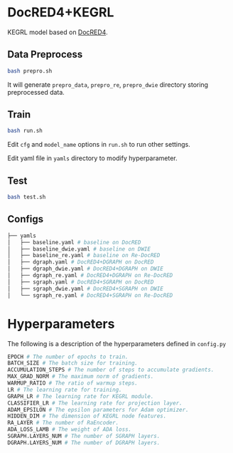 # DocRED4+KEGRL
KEGRL model based on [DocRED4](https://github.com/thunlp/DocRED).

## Data Preprocess
```bash
bash prepro.sh
```
It will generate `prepro_data`, `prepro_re`, `prepro_dwie` directory storing preprocessed data.

## Train
```bash
bash run.sh
```

Edit `cfg` and `model_name` options in `run.sh` to run other settings.

Edit yaml file in `yamls` directory to modify hyperparameter. 

## Test

```bash
bash test.sh 
```

## Configs
```python
├── yamls
│   ├── baseline.yaml # baseline on DocRED
│   ├── baseline_dwie.yaml # baseline on DWIE
│   ├── baseline_re.yaml # baseline on Re-DocRED
│   ├── dgraph.yaml # DocRED4+DGRAPH on DocRED
│   ├── dgraph_dwie.yaml # DocRED4+DGRAPH on DWIE
│   ├── dgraph_re.yaml # DocRED4+DGRAPH on Re-DocRED
│   ├── sgraph.yaml # DocRED4+SGRAPH on DocRED
│   ├── sgraph_dwie.yaml # DocRED4+SGRAPH on DWIE
│   └── sgraph_re.yaml # DocRED4+SGRAPH on Re-DocRED
```

# Hyperparameters
The following is a description of the hyperparameters defined in `config.py`
```python
EPOCH # The number of epochs to train.
BATCH_SIZE # The batch size for training.
ACCUMULATION_STEPS # The number of steps to accumulate gradients.
MAX_GRAD_NORM # The maximum norm of gradients.
WARMUP_RATIO # The ratio of warmup steps.
LR # The learning rate for training.
GRAPH_LR # The learning rate for KEGRL module.
CLASSIFIER_LR # The learning rate for projection layer.
ADAM_EPSILON # The epsilon parameters for Adam optimizer.
HIDDEN_DIM # The dimension of KEGRL node features.
RA_LAYER # The number of RaEncoder.
ADA_LOSS_LAMB # The weight of ADA loss.
SGRAPH.LAYERS_NUM # The number of SGRAPH layers.
DGRAPH.LAYERS_NUM # The number of DGRAPH layers.
```